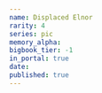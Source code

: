 ```yaml
---
name: Displaced Elnor
rarity: 4
series: pic
memory_alpha:
bigbook_tier: -1
in_portal: true
date:
published: true
---
```




